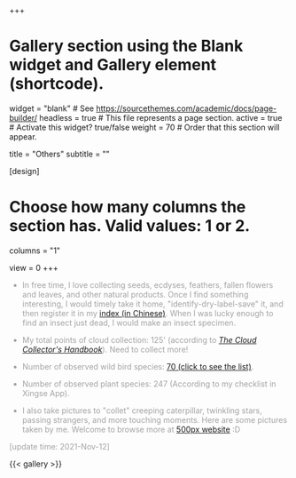 +++
# Gallery section using the Blank widget and Gallery element (shortcode).
widget = "blank"  # See https://sourcethemes.com/academic/docs/page-builder/
headless = true  # This file represents a page section.
active = true  # Activate this widget? true/false
weight = 70  # Order that this section will appear.

title = "Others"
subtitle = ""


[design]
  # Choose how many columns the section has. Valid values: 1 or 2.
  columns = "1"

view = 0
+++
<font color="#A2A2A2">

- In free time, I love collecting seeds, ecdyses, feathers, fallen flowers and leaves, and other natural products. Once I find something interesting, I would timely take it home, "identify-dry-label-save" it, and then register it in my [index (in Chinese)](https://zexixing.notion.site/Collection-Index-cb047e7ad84343989cb83bacdae8c900). When I was lucky enough to find an insect just dead, I would make an insect specimen.

- My total points of cloud collection: 125' (according to *[The Cloud Collector's Handbook](https://www.google.com/search?client=safari&rls=en&q=The+Cloud+Collector%27s+Handbook&ie=UTF-8&oe=UTF-8)*). Need to collect more!

- Number of observed wild bird species: [70 (click to see the list)](https://zexixing.notion.site/98cd402d74574aacbeb9aff1525f4147?v=5c751c255bc2484bac432ec0d592b876).

- Number of observed plant species: 247 (According to my checklist in Xingse App).

- I also take pictures to "collet" creeping caterpillar, twinkling stars, passing strangers, and more touching moments. Here are some pictures taken by me. Welcome to browse more at [500px website](https://500px.com/zexixing0604) :D

[update time: 2021-Nov-12]</font>

{{< gallery >}}

